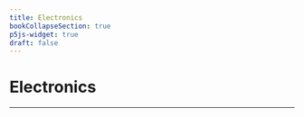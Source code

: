 ```yaml
---
title: Electronics
bookCollapseSection: true
p5js-widget: true
draft: false
---
```


# Electronics

---


